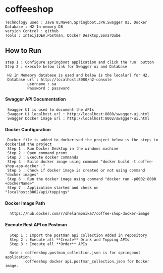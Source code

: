 # coffeeshop

    Technology used : Java 8,Maven,Springboot,JPA,Swagger UI, Docker
    Database : H2 In memory DB
    version Control : github
    Tools : InteijIDEA,Postman, Docker Desktop,SonarQube
 ## How to Run
    step 1 : Configure springboot application and click the run  button
    Step 2 : execute below link for Swagger ui and Database

     H2 In Memeory database is used and below is the localurl for H2. 
     Database url : http://localhost:8080/h2-console
              username : sa   
              Password : password
              
  #### Swagger API Documentation            
     Swagger UI is used to document the APIs     
     Swagger Ui localhost url : http://localhost:8080/swagger-ui.html
     Swagger Docker image url : http://localhost:8002/swagger-ui.html
     
   #### Docker Configuration
   
     Docker file is added to dockerised the project below is the steps to dockeried the project
     Step 1 : Run Docker Desktop in the windows machine
     Step 2 : Open command promt
     Step 3 : Execute docker commands
     Step 4 : Build docker image using command "docker build -t coffee-shop-app-docker ."
     Step 5 : Check if docker image is created or not using command "docker images"
     Step 6 : Run the docker image using command "docker run -p8002:8080 <dockerName>"
     Step 7 : Application started and check on "localhost:8002/api/toppings"
     
   #### Docker Image Path 
      https://hub.docker.com/r/shelarmonika7/coffee-shop-docker-image
     
   #### Execute Rest API on Postman
      Step 1 : Import the postman api collection Added in repository
      Step 2 : Execute all **Create** Drink and Topping APIs
      Step 3 : Execute all **Order** APIs
      
      Note : coffeeshop.postman_collection.json is for springboot application.
             coffeeshop docker api.postman_collection.json for Docker image.
             

 
 
   
